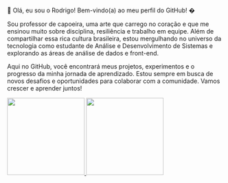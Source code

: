 👋 Olá, eu sou o Rodrigo!
Bem-vindo(a) ao meu perfil do GitHub! �

Sou professor de capoeira, uma arte que carrego no coração e que me ensinou muito sobre disciplina, resiliência e trabalho em equipe. Além de compartilhar essa rica cultura brasileira, estou mergulhando no universo da tecnologia como estudante de Análise e Desenvolvimento de Sistemas e explorando as áreas de análise de dados e front-end.

Aqui no GitHub, você encontrará meus projetos, experimentos e o progresso da minha jornada de aprendizado. Estou sempre em busca de novos desafios e oportunidades para colaborar com a comunidade. Vamos crescer e aprender juntos!




<div align="between">
    <a href="https://github.com/professorsoares">
      <img height="180em" src="https://github-readme-stats.vercel.app/api?username=R82andrade&theme=light&show_icons=true" />
      <img height="180em" src="https://github-readme-stats.vercel.app/api/top-langs/?username=R82andrade&theme=light&show_icons=true&layout=compact"/>
    </a>
  </div>

